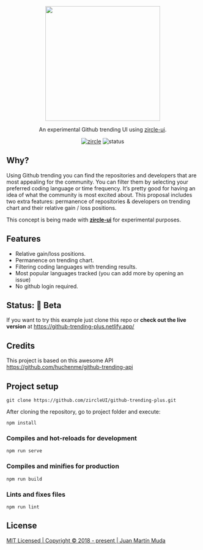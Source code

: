 <p align="center">
    <img src="https://raw.githubusercontent.com/zircleUI/github-trending-plus/master/public/trending-logo.png" width="300">
</p>
<p align="center">
  An experimental Github trending UI using <a href="https://github.com/zircleUI/zircleUI">zircle-ui</a>.
</p>
<p align="center">
  <a href="https://github.com/zircleUI/zircleUI"><img alt="zircle" src="https://img.shields.io/badge/zircle-1.x-brightgreen.svg"></a>
  <img alt="status" src="https://img.shields.io/badge/status-beta-orange.svg">
</p>

## Why?
Using Github trending you can find the repositories and developers that are most appealing for the community. You can filter them by selecting your preferred coding language or time frequency. It’s pretty good for having an idea of what the community is most excited about. This proposal includes two extra features: permanence of repositories & developers on trending chart and their relative gain / loss positions.

This concept is being made with [**zircle-ui**](https://github.com/zircleUI/zircleUI) for experimental purposes.

## Features
- Relative gain/loss positions.
- Permanence on trending chart.
- Filtering coding languages with trending results.
- Most popular languages tracked (you can add more by opening an issue)
- No github login required.

## Status: 🌱 Beta
If you want to try this example just clone this repo or **check out the live version** at https://github-trending-plus.netlify.app/

## Credits
This project is based on this awesome API https://github.com/huchenme/github-trending-api

## Project setup

```
git clone https://github.com/zircleUI/github-trending-plus.git
```

After cloning the repository, go to project folder and execute:

```
npm install
```

### Compiles and hot-reloads for development
```
npm run serve
```

### Compiles and minifies for production
```
npm run build
```

### Lints and fixes files
```
npm run lint
```

## License
[MIT Licensed | Copyright © 2018 - present | Juan Martín Muda](https://raw.githubusercontent.com/zircleUI/github-trending-plus/master/LICENSE)
